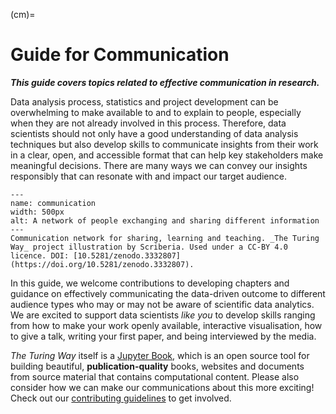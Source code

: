 (cm)=
# Guide for Communication

***This guide covers topics related to effective communication in research.***

Data analysis process, statistics and project development can be overwhelming to make available to and to explain to people, especially when they are not already involved in this process.
Therefore, data scientists should not only have a good understanding of data analysis techniques but also develop skills to communicate insights from their work in a clear, open, and accessible format that can help key stakeholders make meaningful decisions.
There are many ways we can convey our insights responsibly that can resonate with and impact our target audience.

```{figure} ../figures/communication.*
---
name: communication
width: 500px
alt: A network of people exchanging and sharing different information
---
Communication network for sharing, learning and teaching. _The Turing Way_ project illustration by Scriberia. Used under a CC-BY 4.0 licence. DOI: [10.5281/zenodo.3332807](https://doi.org/10.5281/zenodo.3332807).
```

In this guide, we welcome contributions to developing chapters and guidance on effectively communicating the data-driven outcome to different audience types who may or may not be aware of scientific data analytics.
We are excited to support data scientists _like you_ to develop skills ranging from how to make your work openly available, interactive visualisation, how to give a talk, writing your first paper, and being interviewed by the media.

_The Turing Way_ itself is a [Jupyter Book](https://jupyterbook.org/intro.html), which is an open source tool for building beautiful, **publication-quality** books, websites and documents from source material that contains computational content. Please also consider how we can make our communications about this more exciting!
Check out our [contributing guidelines](https://github.com/alan-turing-institute/the-turing-way/blob/main/CONTRIBUTING.md) to get involved.
